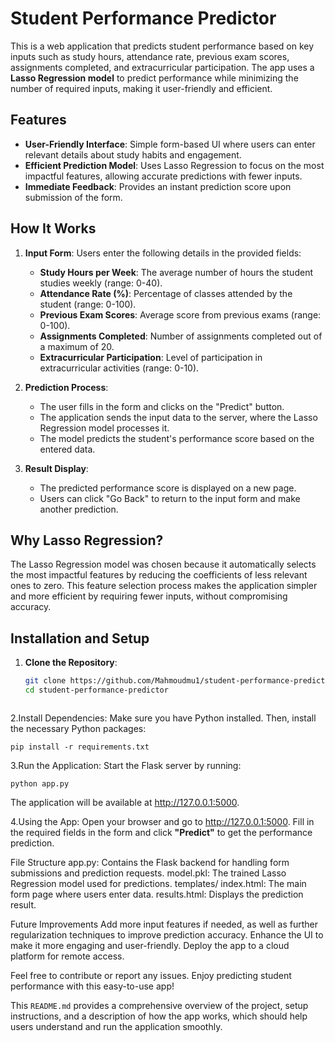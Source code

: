 # Student Performance Predictor

This is a web application that predicts student performance based on key inputs such as study hours, attendance rate, previous exam scores, assignments completed, and extracurricular participation. The app uses a **Lasso Regression model** to predict performance while minimizing the number of required inputs, making it user-friendly and efficient.

## Features
- **User-Friendly Interface**: Simple form-based UI where users can enter relevant details about study habits and engagement.
- **Efficient Prediction Model**: Uses Lasso Regression to focus on the most impactful features, allowing accurate predictions with fewer inputs.
- **Immediate Feedback**: Provides an instant prediction score upon submission of the form.

## How It Works
1. **Input Form**: Users enter the following details in the provided fields:
   - **Study Hours per Week**: The average number of hours the student studies weekly (range: 0-40).
   - **Attendance Rate (%)**: Percentage of classes attended by the student (range: 0-100).
   - **Previous Exam Scores**: Average score from previous exams (range: 0-100).
   - **Assignments Completed**: Number of assignments completed out of a maximum of 20.
   - **Extracurricular Participation**: Level of participation in extracurricular activities (range: 0-10).

2. **Prediction Process**:
   - The user fills in the form and clicks on the "Predict" button.
   - The application sends the input data to the server, where the Lasso Regression model processes it.
   - The model predicts the student's performance score based on the entered data.

3. **Result Display**:
   - The predicted performance score is displayed on a new page.
   - Users can click "Go Back" to return to the input form and make another prediction.

## Why Lasso Regression?
The Lasso Regression model was chosen because it automatically selects the most impactful features by reducing the coefficients of less relevant ones to zero. This feature selection process makes the application simpler and more efficient by requiring fewer inputs, without compromising accuracy.

## Installation and Setup
1. **Clone the Repository**:
   ```bash
   git clone https://github.com/Mahmoudmu1/student-performance-predictor.git
   cd student-performance-predictor



2.Install Dependencies: Make sure you have Python installed. Then, install the necessary Python packages:

```pip install -r requirements.txt```

3.Run the Application: Start the Flask server by running:

```python app.py```

The application will be available at http://127.0.0.1:5000.

4.Using the App: Open your browser and go to http://127.0.0.1:5000. Fill in the required fields in the form and click **"Predict"** to get the performance prediction.


File Structure
app.py: Contains the Flask backend for handling form submissions and prediction requests.
model.pkl: The trained Lasso Regression model used for predictions.
templates/
index.html: The main form page where users enter data.
results.html: Displays the prediction result.

Future Improvements
Add more input features if needed, as well as further regularization techniques to improve prediction accuracy.
Enhance the UI to make it more engaging and user-friendly.
Deploy the app to a cloud platform for remote access.

Feel free to contribute or report any issues. Enjoy predicting student performance with this easy-to-use app!


This `README.md` provides a comprehensive overview of the project, setup instructions, and a description of how the app works, which should help users understand and run the application smoothly.
